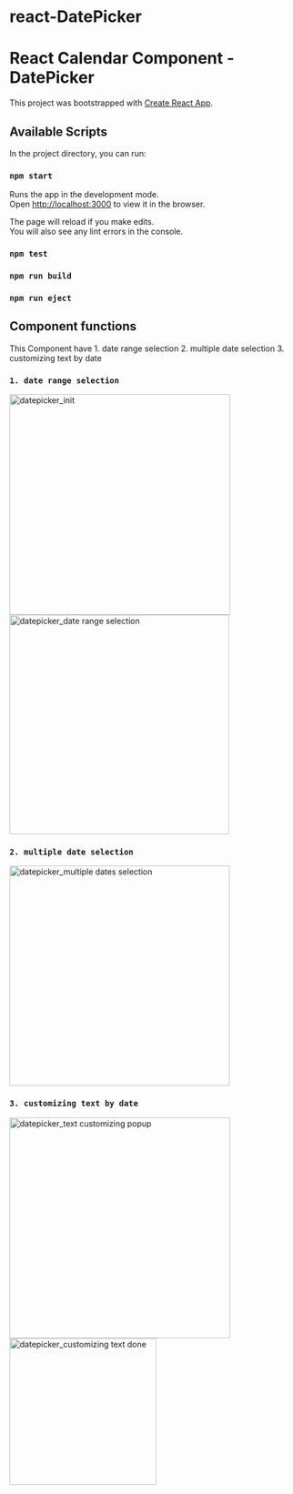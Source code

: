 
# react-DatePicker
React Calendar Component - DatePicker
=======
This project was bootstrapped with [Create React App](https://github.com/facebook/create-react-app).

## Available Scripts

In the project directory, you can run:

### `npm start`

Runs the app in the development mode.<br>
Open [http://localhost:3000](http://localhost:3000) to view it in the browser.

The page will reload if you make edits.<br>
You will also see any lint errors in the console.

### `npm test`
### `npm run build`
### `npm run eject`


## Component functions

This Component have 1. date range selection 2. multiple date selection 3. customizing text by date

### `1. date range selection`
<img width="388" alt="datepicker_init" src="https://user-images.githubusercontent.com/31091111/50639221-071e7300-0fa4-11e9-84bd-cad3a9fcd45b.PNG">

<img width="386" alt="datepicker_date range selection" src="https://user-images.githubusercontent.com/31091111/50639248-2a492280-0fa4-11e9-894a-850884f0f69d.PNG">

### `2. multiple date selection`

<img width="387" alt="datepicker_multiple dates selection" src="https://user-images.githubusercontent.com/31091111/50639269-3c2ac580-0fa4-11e9-9fe7-047e34b92dc8.PNG">

### `3. customizing text by date`

<img width="388" alt="datepicker_text customizing popup" src="https://user-images.githubusercontent.com/31091111/50639280-45b42d80-0fa4-11e9-8f50-24b03693f408.PNG">

<img width="258" alt="datepicker_customizing text done" src="https://user-images.githubusercontent.com/31091111/50643017-418e0d00-0fb0-11e9-856a-d0404c3c69df.PNG">


